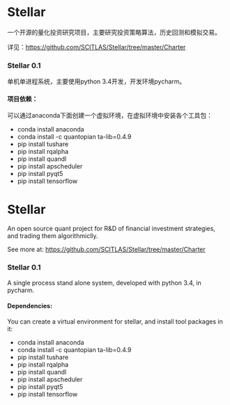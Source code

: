 Stellar
=========

一个开源的量化投资研究项目，主要研究投资策略算法，历史回测和模拟交易。

详见：https://github.com/SCITLAS/Stellar/tree/master/Charter



### Stellar 0.1

单机单进程系统，主要使用python 3.4开发，开发环境pycharm。

#### 项目依赖：
可以通过anaconda下面创建一个虚拟环境，在虚拟环境中安装各个工具包：
- conda install anaconda
- conda install -c quantopian ta-lib=0.4.9
- pip install tushare
- pip install rqalpha
- pip install quandl
- pip install apscheduler
- pip install pyqt5
- pip install tensorflow


Stellar
=========
An open source quant project for R&D of financial investment strategies, and trading them algorithmiclly.

See more at: https://github.com/SCITLAS/Stellar/tree/master/Charter


### Stellar 0.1

A single process stand alone system, developed with python 3.4, in pycharm.

#### Dependencies:
You can create a virtual environment for stellar, and install tool packages in it:
- conda install anaconda
- conda install -c quantopian ta-lib=0.4.9
- pip install tushare
- pip install rqalpha
- pip install quandl
- pip install apscheduler
- pip install pyqt5
- pip install tensorflow

